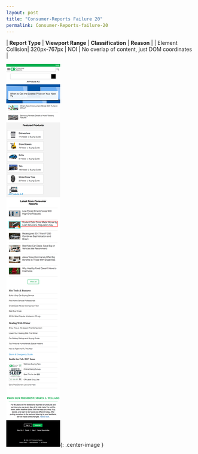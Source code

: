 ```yaml
---
layout: post
title: "Consumer-Reports Failure 20"
permalink: Consumer-Reports-failure-20
---
```

| **Report Type** | **Viewport Range** | **Classification** | **Reason** |
| Element Collision| 320px-767px | NOI | No overlap of content, just DOM coordinates | 

![Screenshot of the fault](assets/images/Consumer-Reports/fault20/overlapWidth543.png){: .center-image }